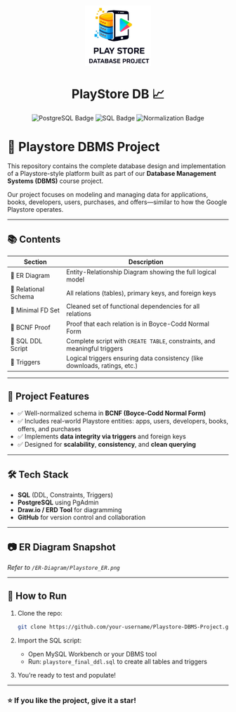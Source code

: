 <p align="center">
  <img src="logo.png" alt="PlayStore DB" width="150"> </p>

<h1 align="center">PlayStore DB 📈</h1>

<p align="center">
  <img src="https://img.shields.io/badge/Database-PostgreSQL-336791?style=for-the-badge&logo=postgresql" alt="PostgreSQL Badge">
  <img src="https://img.shields.io/badge/Language-SQL-4285F4?style=for-the-badge&logo=mysql" alt="SQL Badge">
  <img src="https://img.shields.io/badge/Normalization-BCNF%2F3NF-FFC107?style=for-the-badge" alt="Normalization Badge">
</p>


# 📱 Playstore DBMS Project

This repository contains the complete database design and implementation of a Playstore-style platform built as part of our **Database Management Systems (DBMS)** course project.

Our project focuses on modeling and managing data for applications, books, developers, users, purchases, and offers—similar to how the Google Playstore operates.

---

## 📚 Contents

| Section                     | Description                                                                 |
|----------------------------|-----------------------------------------------------------------------------|
| 🔸 ER Diagram               | Entity-Relationship Diagram showing the full logical model                  |
| 🔸 Relational Schema        | All relations (tables), primary keys, and foreign keys                      |
| 🔸 Minimal FD Set           | Cleaned set of functional dependencies for all relations                    |
| 🔸 BCNF Proof               | Proof that each relation is in Boyce-Codd Normal Form                       |
| 🔸 SQL DDL Script           | Complete script with `CREATE TABLE`, constraints, and meaningful triggers   |
| 🔸 Triggers                 | Logical triggers ensuring data consistency (like downloads, ratings, etc.) |

---

## 📌 Project Features

- ✅ Well-normalized schema in **BCNF (Boyce-Codd Normal Form)**
- ✅ Includes real-world Playstore entities: apps, users, developers, books, offers, and purchases
- ✅ Implements **data integrity via triggers** and foreign keys
- ✅ Designed for **scalability**, **consistency**, and **clean querying**

---

## 🛠️ Tech Stack

- **SQL** (DDL, Constraints, Triggers)
- **PostgreSQL** using PgAdmin
- **Draw.io / ERD Tool** for diagramming
- **GitHub** for version control and collaboration

---

## 📷 ER Diagram Snapshot

_Refer to `/ER-Diagram/Playstore_ER.png`_

---

## 📝 How to Run

1. Clone the repo:
   ```bash
   git clone https://github.com/your-username/Playstore-DBMS-Project.git
   ```

2. Import the SQL script:
   - Open MySQL Workbench or your DBMS tool
   - Run: `playstore_final_ddl.sql` to create all tables and triggers

3. You’re ready to test and populate!


---

### ⭐ If you like the project, give it a star!
